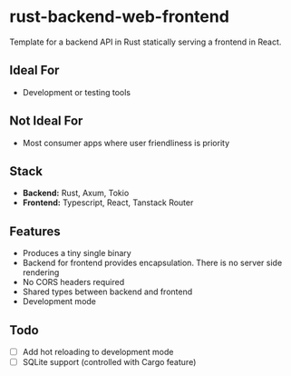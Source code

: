 # rust-backend-web-frontend

Template for a backend API in Rust statically serving a frontend in React.

## Ideal For

- Development or testing tools

## Not Ideal For

- Most consumer apps where user friendliness is priority

## Stack

- **Backend:** Rust, Axum, Tokio
- **Frontend:** Typescript, React, Tanstack Router

## Features

- Produces a tiny single binary
- Backend for frontend provides encapsulation. There is no server side rendering
- No CORS headers required
- Shared types between backend and frontend
- Development mode

## Todo

- [ ] Add hot reloading to development mode
- [ ] SQLite support (controlled with Cargo feature)
